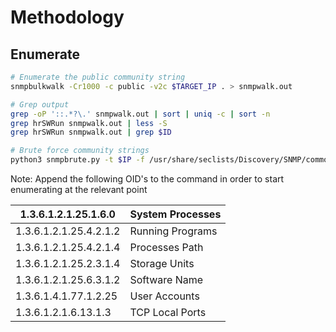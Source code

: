 # Methodology

## Enumerate

```bash
# Enumerate the public community string
snmpbulkwalk -Cr1000 -c public -v2c $TARGET_IP . > snmpwalk.out

# Grep output
grep -oP '::.*?\.' snmpwalk.out | sort | uniq -c | sort -n
grep hrSWRun snmpwalk.out | less -S
grep hrSWRun snmpwalk.out | grep $ID

# Brute force community strings
python3 snmpbrute.py -t $IP -f /usr/share/seclists/Discovery/SNMP/common-snmp-community-strings.txt
```

Note: Append the following OID's to the command in order to start enumerating at the relevant point

| 1.3.6.1.2.1.25.1.6.0 | System Processes |
| ---- | ---- |
| 1.3.6.1.2.1.25.4.2.1.2 | Running Programs |
| 1.3.6.1.2.1.25.4.2.1.4 | Processes Path |
| 1.3.6.1.2.1.25.2.3.1.4 | Storage Units |
| 1.3.6.1.2.1.25.6.3.1.2 | Software Name |
| 1.3.6.1.4.1.77.1.2.25 | User Accounts |
| 1.3.6.1.2.1.6.13.1.3 | TCP Local Ports |
